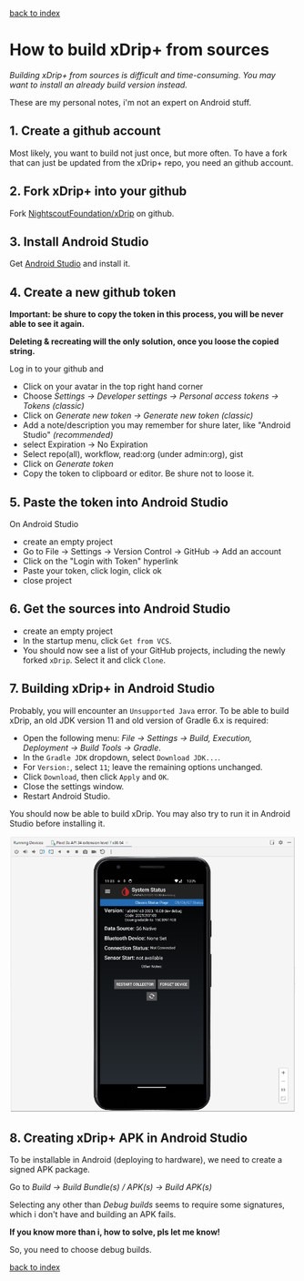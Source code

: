 [back to index](Index.md)
# How to build xDrip+ from sources

*Building xDrip+ from sources is difficult and time-consuming. You may want to install an already build version instead.*

These are my personal notes, i'm not an expert on Android stuff.


## 1. Create a github account

Most likely, you want to build not just once, but more often.
To have a fork that can just be updated from the xDrip+ repo, you need an github account.


## 2. Fork xDrip+ into your github

Fork [NightscoutFoundation/xDrip](https://github.com/NightscoutFoundation/xDrip) on github.


## 3. Install Android Studio

Get [Android Studio](https://developer.android.com/studio) and install it.


## 4. Create a new github token

**Important: be shure to copy the token in this process, you will be never able to see it again.**

**Deleting & recreating will the only solution, once you loose the copied string.**

Log in to your github and
  - Click on your avatar in the top right hand corner
  - Choose *Settings -> Developer settings -> Personal access tokens -> Tokens (classic)*
  - Click on *Generate new token -> Generate new token (classic)*
  - Add a note/description you may remember for shure later, like "Android Studio" *(recommended)*
  - select Expiration -> No Expiration
  - Select repo(all), workflow, read:org (under admin:org), gist
  - Click on *Generate token*
  - Copy the token to clipboard or editor. Be shure not to loose it.


## 5. Paste the token into Android Studio

On Android Studio
  - create an empty project
  - Go to File -> Settings -> Version Control -> GitHub -> Add an account
  - Click on the "Login with Token" hyperlink
  - Paste your token, click login, click ok
  - close project


## 6. Get the sources into Android Studio

- create an empty project
- In the startup menu, click `Get from VCS`.
- You should now see a list of your GitHub projects, including the newly forked `xDrip`. Select it and click `Clone`.


## 7. Building xDrip+ in Android Studio

Probably, you will encounter an `Unsupported Java` error. To be able to build xDrip, an old JDK version 11 and old version of Gradle 6.x is required:
  - Open the following menu: *File -> Settings -> Build, Execution, Deployment -> Build Tools -> Gradle*.
  - In the `Gradle JDK` dropdown, select `Download JDK...`.
  - For `Version:`, select `11`; leave the remaining options unchanged.
  - Click `Download`, then click `Apply` and `OK`.
  - Close the settings window.
  - Restart Android Studio.

You should now be able to build xDrip.
You may also try to run it in Android Studio before installing it.

![Running xDrip+ in Android Studio](doc/Xdrip-Dry-Run.png)



## 8. Creating xDrip+ APK in Android Studio

To be installable in Android (deploying to hardware), we need to create a signed APK package.

Go to *Build -> Build Bundle(s) / APK(s) -> Build APK(s)*

Selecting any other than *Debug builds* seems to require some signatures, which i don't have and building an APK fails.

**If you know more than i, how to solve, pls let me know!**

So, you need to choose debug builds.

[back to index](Index.md)
